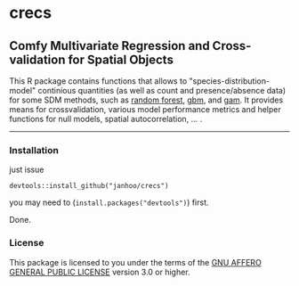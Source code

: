 # crecs
## Comfy Multivariate Regression and Cross-validation for Spatial Objects

This R package contains functions that allows to "species-distribution-model" continious quantities (as well as count and presence/absence data) for some SDM methods, such as 
[random forest](http://cran.r-project.org/web/packages/randomForest/index.html),
[gbm](http://cran.r-project.org/web/packages/dismo/index.html), and
[gam](http://cran.r-project.org/web/packages/mgcv/index.html). It provides means for crossvalidation, various model performance metrics and helper functions for null models, spatial autocorrelation, ... .

----

### Installation
just issue
```
devtools::install_github("janhoo/crecs")
```
you may need to (`install.packages("devtools")`) first.

Done.






### License

This package is licensed to you under the terms of the [GNU AFFERO GENERAL PUBLIC LICENSE](http://choosealicense.com/licenses/agpl-3.0/) version 3.0 or higher.

